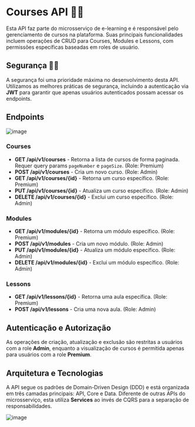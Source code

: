 <body>

<h1>Courses API 🧑‍🎓</h1>
<p>Esta API faz parte do microsserviço de e-learning e é responsável pelo gerenciamento de cursos na plataforma. Suas principais funcionalidades incluem operações de CRUD para Courses, Modules e Lessons, com permissões específicas baseadas em roles de usuário.</p>

   <h2>Segurança 👮‍♂️</h2>
    <p>A segurança foi uma prioridade máxima no desenvolvimento desta API. Utilizamos as melhores práticas de segurança, incluindo a autenticação via <strong>JWT</strong> para garantir que apenas usuários autenticados possam acessar os endpoints.</p>
<h2>Endpoints</h2>

![image](https://github.com/user-attachments/assets/88712ed5-8b3e-474f-ad47-d644df8df6e0)

<h3>Courses</h3>
<ul>
  <li><strong>GET /api/v1/courses</strong> - Retorna a lista de cursos de forma paginada. Requer query params <code>pageNumber</code> e <code>pageSize</code>. (Role: Premium)</li>
  <li><strong>POST /api/v1/courses</strong> - Cria um novo curso. (Role: Admin)</li>
  <li><strong>GET /api/v1/courses/{id}</strong> - Retorna um curso específico. (Role: Premium)</li>
  <li><strong>PUT /api/v1/courses/{id}</strong> - Atualiza um curso específico. (Role: Admin)</li>
  <li><strong>DELETE /api/v1/courses/{id}</strong> - Exclui um curso específico. (Role: Admin)</li>
</ul>

<h3>Modules</h3>
<ul>
  <li><strong>GET /api/v1/modules/{id}</strong> - Retorna um módulo específico. (Role: Premium)</li>
  <li><strong>POST /api/v1/modules</strong> - Cria um novo módulo. (Role: Admin)</li>
  <li><strong>PUT /api/v1/modules/{id}</strong> - Atualiza um módulo específico. (Role: Admin)</li>
  <li><strong>DELETE /api/v1/modules/{id}</strong> - Exclui um módulo específico. (Role: Admin)</li>
</ul>

<h3>Lessons</h3>
<ul>
  <li><strong>GET /api/v1/lessons/{id}</strong> - Retorna uma aula específica. (Role: Premium)</li>
  <li><strong>POST /api/v1/lessons</strong> - Cria uma nova aula. (Role: Admin)</li>
</ul>

<h2>Autenticação e Autorização</h2>
<p>As operações de criação, atualização e exclusão são restritas a usuários com a role <strong>Admin</strong>, enquanto a visualização de cursos é permitida apenas para usuários com a role <strong>Premium</strong>.</p>

<h2>Arquitetura e Tecnologias</h2>
<p>A API segue os padrões de Domain-Driven Design (DDD) e está organizada em três camadas principais: API, Core e Data. Diferente de outras APIs do microsserviço, esta utiliza <strong>Services</strong> ao invés de CQRS para a separação de responsabilidades.</p>

![image](https://github.com/user-attachments/assets/019b7173-976e-4e8a-aa51-b1e93153d4c9)

</body>
